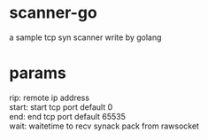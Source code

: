 # scanner-go
a sample tcp syn scanner write by golang
# params
rip:   remote ip address  
start: start tcp port default 0  
end:   end tcp port default 65535  
wait:  waitetime to recv synack pack from rawsocket  
